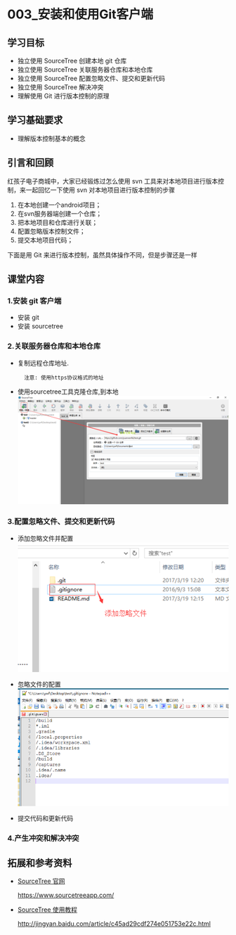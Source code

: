 # 003_安装和使用Git客户端
## 学习目标
- 独立使用 SourceTree 创建本地 git 仓库
- 独立使用 SourceTree 关联服务器仓库和本地仓库
- 独立使用 SourceTree 配置忽略文件、提交和更新代码
- 独立使用 SourceTree 解决冲突
- 理解使用 Git 进行版本控制的原理

## 学习基础要求
- 理解版本控制基本的概念

## 引言和回顾
红孩子电子商城中，大家已经锻炼过怎么使用 svn 工具来对本地项目进行版本控制，来一起回忆一下使用 svn 对本地项目进行版本控制的步骤

1. 在本地创建一个android项目；
2. 在svn服务器端创建一个仓库；
3. 把本地项目和仓库进行关联；
4. 配置忽略版本控制文件；
5. 提交本地项目代码；

下面是用 Git 来进行版本控制，虽然具体操作不同，但是步骤还是一样


## 课堂内容

### 1.安装 git 客户端

- 安装 git
- 安装 sourcetree

### 2.关联服务器仓库和本地仓库

- 复制远程仓库地址. 

        注意: 使用https协议格式的地址

- 使用sourcetree工具克隆仓库,到本地
![](/assets/使用sourcetree克隆仓库到本地.png)


### 3.配置忽略文件、提交和更新代码
- 添加忽略文件并配置
![](/assets/添加忽略文件.png)

- 忽略文件的配置
![](/assets/忽略文件的配置.png)

- 提交代码和更新代码



### 4.产生冲突和解决冲突





## 拓展和参考资料
- [SourceTree 官网](https://www.sourcetreeapp.com/)

    https://www.sourcetreeapp.com/
    
- [SourceTree 使用教程](http://jingyan.baidu.com/article/c45ad29cdf274e051753e22c.html)

    http://jingyan.baidu.com/article/c45ad29cdf274e051753e22c.html